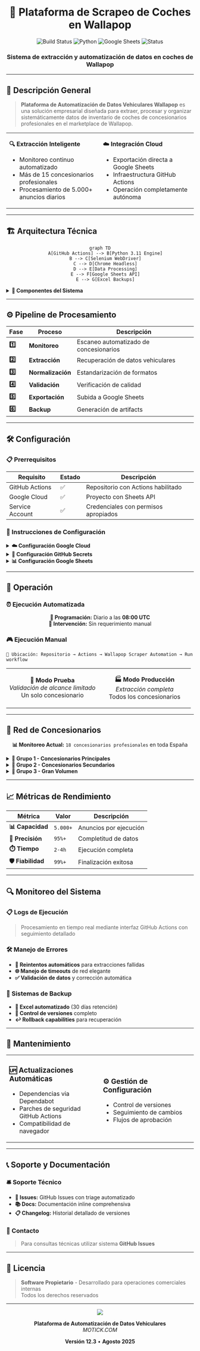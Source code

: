 <div align="center">

# 🚗 Plataforma de Scrapeo de Coches en Wallapop

<p>
<img src="https://img.shields.io/badge/Build-Passing-brightgreen?style=for-the-badge&logo=github" alt="Build Status">
<img src="https://img.shields.io/badge/Python-3.11+-blue?style=for-the-badge&logo=python&logoColor=white" alt="Python">
<img src="https://img.shields.io/badge/Google%20Sheets-Integrado-34a853?style=for-the-badge&logo=google-sheets&logoColor=white" alt="Google Sheets">
<img src="https://img.shields.io/badge/Status-Automatizado-orange?style=for-the-badge" alt="Status">
</p>

### Sistema de extracción y automatización de datos en coches de Wallapop

</div>

---

## 🎯 Descripción General

> **Plataforma de Automatización de Datos Vehiculares Wallapop** es una solución empresarial diseñada para extraer, procesar y organizar sistemáticamente datos de inventario de coches de concesionarios profesionales en el marketplace de Wallapop.

<table>
<tr>
<td width="50%">

**🔍 Extracción Inteligente**

- Monitoreo continuo automatizado
- Más de 15 concesionarios profesionales
- Procesamiento de 5.000+ anuncios diarios

</td>
<td width="50%">

**☁️ Integración Cloud**

- Exportación directa a Google Sheets
- Infraestructura GitHub Actions
- Operación completamente autónoma

</td>
</tr>
</table>

---

## 🏗️ Arquitectura Técnica

<div align="center">

```mermaid
graph TD
    A[GitHub Actions] --> B[Python 3.11 Engine]
    B --> C[Selenium WebDriver]
    C --> D[Chrome Headless]
    D --> E[Data Processing]
    E --> F[Google Sheets API]
    E --> G[Excel Backups]
```

</div>

<details>
<summary><strong>🔧 Componentes del Sistema</strong></summary>

```bash
Entorno de Producción
├── 🚀 GitHub Actions (Pipeline CI/CD)
├── 🐍 Python 3.11 (Motor de Procesamiento)
├── 🌐 Selenium WebDriver (Automatización de Navegador)
├── 📊 Google Sheets API (Almacenamiento de Datos)
└── 🖥️ Chrome Headless (Motor de Renderizado)
```

</details>

---

## ⚙️ Pipeline de Procesamiento

<div align="center">

| Fase | Proceso | Descripción |
|------|---------|-------------|
| **1️⃣** | **Monitoreo** | Escaneo automatizado de concesionarios |
| **2️⃣** | **Extracción** | Recuperación de datos vehiculares |
| **3️⃣** | **Normalización** | Estandarización de formatos |
| **4️⃣** | **Validación** | Verificación de calidad |
| **5️⃣** | **Exportación** | Subida a Google Sheets |
| **6️⃣** | **Backup** | Generación de artifacts |

</div>

---

## 🛠️ Configuración

### 📋 Prerrequisitos

<div align="center">

| Requisito | Estado | Descripción |
|-----------|--------|-------------|
| GitHub Actions | ✅ | Repositorio con Actions habilitado |
| Google Cloud | ✅ | Proyecto con Sheets API |
| Service Account | ✅ | Credenciales con permisos apropiados |

</div>

### 🔧 Instrucciones de Configuración

<details>
<summary><strong>☁️ Configuración Google Cloud</strong></summary>

```bash
# Habilitar APIs requeridas
gcloud services enable sheets.googleapis.com
gcloud services enable drive.googleapis.com

# Crear cuenta de servicio
gcloud iam service-accounts create wallapop-scraper-bot \
    --display-name="Cuenta de Servicio Wallapop Scraper"
```

</details>

<details>
<summary><strong>🔐 Configuración GitHub Secrets</strong></summary>

**Ubicación:** `Repositorio → Settings → Secrets and Variables → Actions`

| Secret | Descripción |
|--------|-------------|
| `GOOGLE_CREDENTIALS_JSON` | Credenciales JSON completas |
| `GOOGLE_SHEET_ID` | ID del documento objetivo |

</details>

<details>
<summary><strong>📊 Configuración Google Sheets</strong></summary>

1. **Crear** nuevo documento Google Sheets
2. **Compartir** con email de cuenta de servicio (Editor)
3. **Extraer** Sheet ID de la URL
4. **Configurar** como secret `GOOGLE_SHEET_ID`

</details>

---

## 🚀 Operación

### ⏰ Ejecución Automatizada

<div align="center">

**📅 Programación:** Diario a las **08:00 UTC**  
**🤖 Intervención:** Sin requerimiento manual

</div>

### 🎮 Ejecución Manual

```
📍 Ubicación: Repositorio → Actions → Wallapop Scraper Automation → Run workflow
```

<table>
<tr>
<td align="center" width="50%">

**🧪 Modo Prueba**  
*Validación de alcance limitado*  
Un solo concesionario

</td>
<td align="center" width="50%">

**🏭 Modo Producción**  
*Extracción completa*  
Todos los concesionarios

</td>
</tr>
</table>

---

## 🏢 Red de Concesionarios

<div align="center">

**📊 Monitoreo Actual:** `18 concesionarios profesionales` en toda España

</div>

<details>
<summary><strong>🥇 Grupo 1 - Concesionarios Principales</strong></summary>

| Concesionario | Volumen Aprox. |
|--------------|----------------|
| DURSAN D. | ~50 anuncios |
| Beatriz D. | ~100 anuncios |
| GESTICAR G. | ~200 anuncios |
| Garage Club C. | ~150 anuncios |

</details>

<details>
<summary><strong>🥈 Grupo 2 - Concesionarios Secundarios</strong></summary>

| Concesionario | Volumen Aprox. |
|--------------|----------------|
| Red MundiCars | ~800 anuncios |
| OCASIONPLUS E. | ~1.500 anuncios |
| Red CRESTANEVADA | ~1.200 anuncios |

</details>

<details>
<summary><strong>🥉 Grupo 3 - Gran Volumen</strong></summary>

| Concesionario | Volumen Aprox. |
|--------------|----------------|
| GRUPO O. | ~2.000+ anuncios |
| INTEGRAL MOTION | ~1.000 anuncios |
| Otros regionales | Variables |

</details>

---

## 📈 Métricas de Rendimiento

<div align="center">

| Métrica | Valor | Descripción |
|---------|-------|-------------|
| **📊 Capacidad** | `5.000+` | Anuncios por ejecución |
| **🎯 Precisión** | `95%+` | Completitud de datos |
| **⏱️ Tiempo** | `2-4h` | Ejecución completa |
| **🛡️ Fiabilidad** | `99%+` | Finalización exitosa |

</div>

---

## 🔍 Monitoreo del Sistema

### 📋 Logs de Ejecución
> Procesamiento en tiempo real mediante interfaz GitHub Actions con seguimiento detallado

### 🛠️ Manejo de Errores
- **🔄 Reintentos automáticos** para extracciones fallidas
- **🌐 Manejo de timeouts** de red elegante  
- **✅ Validación de datos** y corrección automática

### 💾 Sistemas de Backup
- **📁 Excel automatizado** (30 días retención)
- **🔄 Control de versiones** completo
- **↩️ Rollback capabilities** para recuperación

---

## 🔧 Mantenimiento

<table>
<tr>
<td width="50%">

### 🆙 Actualizaciones Automáticas
- Dependencias via Dependabot
- Parches de seguridad GitHub Actions  
- Compatibilidad de navegador

</td>
<td width="50%">

### ⚙️ Gestión de Configuración
- Control de versiones
- Seguimiento de cambios
- Flujos de aprobación

</td>
</tr>
</table>

---

## 📞 Soporte y Documentación

### 🛎️ Soporte Técnico
- **📝 Issues:** GitHub Issues con triage automatizado
- **📚 Docs:** Documentación inline comprehensiva  
- **📋 Changelog:** Historial detallado de versiones

### 📧 Contacto
> Para consultas técnicas utilizar sistema **GitHub Issues**

---

## 📄 Licencia

> **Software Propietario** - Desarrollado para operaciones comerciales internas  
> Todos los derechos reservados

---

<div align="center">

<img src="https://img.shields.io/badge/Wallapop-Plataforma%20Empresarial-FF6B35?style=for-the-badge&logo=data:image/svg+xml;base64,PHN2ZyB3aWR0aD0iMjQiIGhlaWdodD0iMjQiIHZpZXdCb3g9IjAgMCAyNCAyNCIgZmlsbD0ibm9uZSIgeG1sbnM9Imh0dHA6Ly93d3cudzMub3JnLzIwMDAvc3ZnIj4KPHBhdGggZD0iTTEyIDJMMTMuMDkgOC4yNkwyMCA5TDEzLjA5IDE1Ljc0TDEyIDIyTDEwLjkxIDE1Ljc0TDQgOUwxMC45MSA4LjI2TDEyIDJaIiBmaWxsPSJ3aGl0ZSIvPgo8L3N2Zz4K">

**Plataforma de Automatización de Datos Vehiculares**  
*MOTICK.COM*

**Versión 12.3** • **Agosto 2025**

</div>
